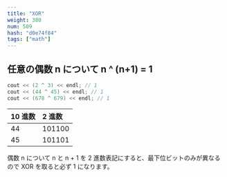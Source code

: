```yaml
---
title: "XOR"
weight: 380
num: 509
hash: "d0e74f84"
tags: ["math"]
---
```


## 任意の偶数 n について n ^ (n+1) = 1

```cpp
cout << (2 ^ 3) << endl; // 1
cout << (44 ^ 45) << endl; // 1
cout << (678 ^ 679) << endl; // 1
```

| 10 進数 | 2 進数 |
| :------ | :----- |
| 44      | 101100 |
| 45      | 101101 |

偶数 n について n と n + 1 を 2 進数表記にすると、最下位ビットのみが異なるので XOR を取ると必ず 1 になります。
